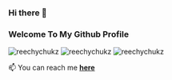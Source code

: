 ### Hi there 👋

<h3 align="left">Welcome To My Github Profile</h4>
<p align="left"> <img src="https://img.shields.io/github/followers/reechychukz?style=social" alt="reechychukz" /> <img 
src="https://img.shields.io/twitter/follow/reechychukz?label=Follow%20me&style=social" alt="reechychukz" /> <img
src="https://img.shields.io/github/last-commit/reechychukz/reechychukz" alt="reechychukz" /> </p>

<!-- - 🔭 I’m currently working on **making the world a better place**...😁 --

<!-- - 👯 I’m looking to working on **any short-term project** -->
<!-- - 👯 I’m looking to collaborate on **any interesting project** -->


📫 You can reach me **[here](mailto:richardchukwuma99g@gmail.com)**

<!---
[![GitHub Streak](https://github-readme-streak-stats.herokuapp.com/?user=reechychukz)](https://git.io/streak-stats)
-->
